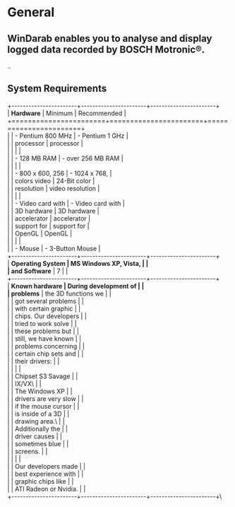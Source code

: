 General
=======

  **WinDarab** enables you to analyse and display logged data recorded by BOSCH Motronic®.
  ------------------------------------------------------------------------------------------
  <img src="images/General Screenshot.jpg" width="6.73" height="3.916">

System Requirements
-------------------

+-----------------------+-----------------------+-----------------------+\
| **Hardware**          | Minimum               | Recommended           |\
+=======================+=======================+=======================+\
|                       | -   Pentium 800 MHz   | -   Pentium 1 GHz     |\
|                       |     processor         |     processor         |\
|                       |                       |                       |\
|                       | -   128 MB RAM        | -   over 256 MB RAM   |\
|                       |                       |                       |\
|                       | -   800 x 600, 256    | -   1024 x 768,       |\
|                       |     colors video      |     24-Bit color      |\
|                       |     resolution        |     video resolution  |\
|                       |                       |                       |\
|                       | -   Video card with   | -   Video card with   |\
|                       |     3D hardware       |     3D hardware       |\
|                       |     accelerator       |     accelerator       |\
|                       |     support for       |     support for       |\
|                       |     OpenGL            |     OpenGL            |\
|                       |                       |                       |\
|                       | -   Mouse             | -   3-Button Mouse    |\
+-----------------------+-----------------------+-----------------------+\
| **Operating System    | MS Windows XP, Vista, |                       |\
| and Software**        | 7                     |                       |\
+-----------------------+-----------------------+-----------------------+\
| **Known hardware      | During development of |                       |\
| problems**            | the 3D functions we   |                       |\
|                       | got several problems  |                       |\
|                       | with certain graphic  |                       |\
|                       | chips. Our developers |                       |\
|                       | tried to work solve   |                       |\
|                       | these problems but    |                       |\
|                       | still, we have known  |                       |\
|                       | problems concerning   |                       |\
|                       | certain chip sets and |                       |\
|                       | their drivers:        |                       |\
|                       |                       |                       |\
|                       | Chipset S3 Savage     |                       |\
|                       | IX/VX\                |                       |\
|                       | The Windows XP        |                       |\
|                       | drivers are very slow |                       |\
|                       | if the mouse cursor   |                       |\
|                       | is inside of a 3D     |                       |\
|                       | drawing area.\        |                       |\
|                       | Additionally the      |                       |\
|                       | driver causes         |                       |\
|                       | sometimes blue        |                       |\
|                       | screens.              |                       |\
|                       |                       |                       |\
|                       | Our developers made   |                       |\
|                       | best experience with  |                       |\
|                       | graphic chips like    |                       |\
|                       | ATI Radeon or Nvidia. |                       |\
+-----------------------+-----------------------+-----------------------+\